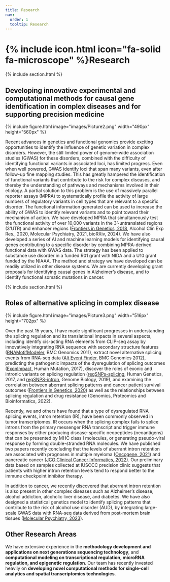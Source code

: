 ```yaml
---
title: Research
nav:
  order: 1
  tooltip: Research
---
```


# {% include icon.html icon="fa-solid fa-microscope" %}Research
{% include section.html %}

## Developing innovative experimental and computational methods for causal gene identification in complex diseases and for supporting precision medicine

{%
  include figure.html
  image="images/Picture2.png"
  width="490px"
  height="560px"
%}

Recent advances in genetics and functional genomics provide exciting opportunities to identify the influence of genetic variation in complex disorders. However, the still limited power of genome-wide association studies (GWAS) for these disorders, combined with the difficulty of identifying functional variants in associated loci, has limited progress. Even when well powered, GWAS identify loci that span many variants, even after follow-up fine mapping studies. This has greatly hampered the identification of functional variants that contribute to the risk for complex diseases, and thereby the understanding of pathways and mechanisms involved in their etiology. A partial solution to this problem is the use of massively parallel reporter assays (MPRA) to systematically profile the activity of large numbers of regulatory variants in cell types that are relevant to a specific disorder. The functional information generated can be used to increase the ability of GWAS to identify relevant variants and to point toward their mechanism of action. We have developed MPRA that simultaneously test the functional activity of over 10,000 variants in the 3’-untranslated regions (3’UTR) and enhancer regions ([Frontiers in Genetics, 2018](https://www.frontiersin.org/journals/genetics/articles/10.3389/fgene.2018.00219/full), Alcohol Clin Exp Res., 2020, Molecular Psychiatry, 2021, bioRXiv, 2024). We have also developed a series of AI and machine learning models for identifying causal genes contributing to a specific disorder by combining MPRA-derived functional data with GWAS data. 
The strategy has been applied to substance use disorder in a funded R01 grant with NIDA and a U10 grant funded by the NIAAA. The method and strategy we have developed can be readily utilized in other disease systems. We are currently developing grant proposals for identifying causal genes in Alzheimer’s disease, and to identify functional somatic mutations in cancer. 

{% include section.html %}

## Roles of alternative splicing in complex disease

{%
  include figure.html
  image="images/Picture3.png"
  width="516px"
  height="702px"
%}

Over the past 15 years, I have made significant progresses in understanding the splicing regulation and its translational impacts in several aspects, including identify cis-acting RNA elements from CLIP-seq assay by innovatively integrating RNA sequence with secondary structure features ([RNAMotifModeler](https://pubmed.ncbi.nlm.nih.gov/22369183/), BMC Genomics 2011), extract novel alternative splicing events from RNA-seq data ([Alt Event Finder](https://bmcgenomics.biomedcentral.com/articles/10.1186/1471-2164-13-S8-S10), BMC Genomics 2012), predicting the pathogenic impacts of the dysregulation of splicing outcomes ([ExonImpact](https://onlinelibrary.wiley.com/doi/10.1002/humu.23111), Human Mutation, 2017), discover the roles of exonic and intronic variants on splicing regulation ([regSNPs-splicing](https://link.springer.com/article/10.1007/s00439-017-1783-x), Human Genetics, 2017, and [regSNPS-intron](https://genomebiology.biomedcentral.com/articles/10.1186/s13059-019-1847-4), Genome Biology, 2019), and examining the correlation between aberrant splicing patterns and cancer patient survival outcomes ([Frontiers in Genetics, 2020](https://www.frontiersin.org/journals/genetics/articles/10.3389/fgene.2020.00265/full)) as well as the relationships between splicing regulation and drug resistance (Genomics, Proteomics and Bioinformatics, 2022). 

Recently, we and others have found that a type of dysregulated RNA splicing events, intron retention (IR), have been commonly observed in tumor transcriptomes. IR occurs when the splicing complex fails to splice introns from the primary messenger RNA transcript and trigger immune responses by either producing disease-specific neopeptides (neoantigens) that can be presented by MHC class I molecules, or generating pseudo-viral response by forming double-stranded RNA molecules. We have published two papers recently concluding that the levels of aberrant intron retention are associated with prognoses in multiple myeloma ([Oncogene, 2021](https://www.nature.com/articles/s41388-021-02005-y)) and pancreatic cancer ([JCO Clinical Cancer Informatics, 2022](https://ascopubs.org/doi/full/10.1200/CCI.21.00124)). Our preliminary data based on samples collected at IUSCCC precision clinic suggests that patients with higher intron retention levels tend to respond better to the immune checkpoint inhibitor therapy. 

In addition to cancer, we recently discovered that aberrant intron retention is also present in other complex diseases such as Alzheimer’s disease, alcohol addiction, alcoholic liver disease, and diabetes. We have also designed a statistical genetics model to identify splicing patterns that contribute to the risk of alcohol use disorder (AUD), by integrating large-scale GWAS data with RNA-seq data derived from post-mortem brain tissues ([Molecular Psychiatry, 2023](https://www.nature.com/articles/s41380-023-02111-1)). 

## Other Research Areas

We have extensive experience in the **methodology development and applications on next generations sequencing technology**, and **computational modeling on transcriptional regulation, microRNA regulation, and epigenetic regulation**. Our team has recently invested heavily on **developing novel computational methods for single-cell analytics and spatial transcriptomics technologies**. 